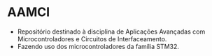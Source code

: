 # AAMCI
* Repositório destinado à disciplina de Aplicações Avançadas com Microcontroladores e Circuitos de Interfaceamento.
* Fazendo uso dos microcontroladores da família STM32.
